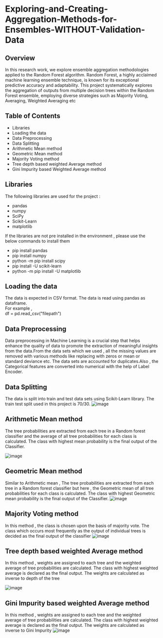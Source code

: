 # Exploring-and-Creating-Aggregation-Methods-for-Ensembles-WITHOUT-Validation-Data

## Overview 

In this research work, we explore ensemble aggregation methodologies applied to the Random Forest algorithm. Random Forest, a highly acclaimed machine learning ensemble technique, is known for its exceptional predictive accuracy and adaptability. This project systematically explores the aggregation of outputs from multiple decision trees within the Random Forest ensemble, employing diverse strategies such as Majority Voting, Averaging, Weighted Averaging etc

## Table of Contents
- Libraries
- Loading the data
- Data Preprocessing
- Data Splitting
- Arithmetic Mean method
- Geometric Mean method
- Majority Voting method
- Tree depth based weighted Average method
- Gini Impurity based Weighted Average method

## Libraries

The following libraries are used for the project :
 - pandas
 - numpy
 - SciPy
 - Scikit-Learn
 - matplotlib <br>

If the libraries are not pre installed in the environment , please use the below commands to install them
-  pip install pandas
-  pip install numpy
-  python -m pip install scipy
-  pip install -U scikit-learn
-  python -m pip install -U matplotlib

## Loading the data

The data is expected in CSV format. The data is read using pandas as dataframe. <br>
For example , <br>
df = pd.read_csv("filepath")

## Data Preprocessing

Data preprocessing in Machine Learning is a crucial step that helps enhance the quality of data to promote the extraction of meaningful insights from the data.From the data sets which we used , all the missing values are removed with various methods like replacing with zeros or mean or standard deviance etc. The data sets are accounted for duplicates.Also , the Categorical features are converted into numerical with the help of Label Encoder.

## Data Splitting
The data is split into train and test data sets using Scikit-Learn library. The train test split used in this project is 70/30.
![image](https://github.com/praneethraavi4/Exploring-and-Creating-Aggregation-Methods-for-Ensembles-WITHOUT-Validation-Data/assets/135500160/10ff4f3d-9e12-469d-9e0a-956381db5767)

## Arithmetic Mean method

The tree probabilities are extracted from each tree in a Random forest classifier and the average of all tree probabilities for each class is calculated. The class with highest mean probability is the final output of the Classifier.

![image](https://github.com/praneethraavi4/Exploring-and-Creating-Aggregation-Methods-for-Ensembles-WITHOUT-Validation-Data/assets/135500160/dd62fe5c-acbd-4758-8a9d-668147ba0d37)



## Geometric Mean method 
Similar to Arithmetic mean , The tree probabilities are extracted from each tree in a Random forest classifier but here ,  the Geometric mean of all tree probabilities for each class is calculated. The class with highest Geometric mean probability is the final output of the Classifier.
![image](https://github.com/praneethraavi4/Exploring-and-Creating-Aggregation-Methods-for-Ensembles-WITHOUT-Validation-Data/assets/135500160/9d42b7f6-0c9b-46cf-bc08-9564ef999c9e)

## Majority Voting method
In this method , the class is chosen upon the basis of majority vote. The class which occurs most frequently as the output of individual trees is decided as the final output of the classifier
![image](https://github.com/praneethraavi4/Exploring-and-Creating-Aggregation-Methods-for-Ensembles-WITHOUT-Validation-Data/assets/135500160/1a8ed549-736b-403a-957c-bc7c955d68fb)

## Tree depth based weighted Average method

In this method , weights are assigned to each tree and the weighted average of tree probabilities are calculated. The class with highest weighted average is declared as the final output.
The weights are calculated as inverse to depth of the tree

![image](https://github.com/praneethraavi4/Exploring-and-Creating-Aggregation-Methods-for-Ensembles-WITHOUT-Validation-Data/assets/135500160/521ec016-57e9-4165-94b1-d2177e296f76)

## Gini Impurity based weighted Average method

In this method , weights are assigned to each tree and the weighted average of tree probabilities are calculated. The class with highest weighted average is declared as the final output.
The weights are calculated as inverse to Gini Impurity
![image](https://github.com/praneethraavi4/Exploring-and-Creating-Aggregation-Methods-for-Ensembles-WITHOUT-Validation-Data/assets/135500160/05d6e548-0317-4e2a-b163-3677224b98ac)

